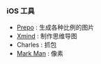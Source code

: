 ### iOS 工具

- [Prepo](https://wearemothership.com/work/prepo/) : 生成各种比例的图片
- [Xmind](http://www.xmind.net/) : 制作思维导图
- Charles : 抓包
- [Mark Man](http://www.getmarkman.com/) : 像素
